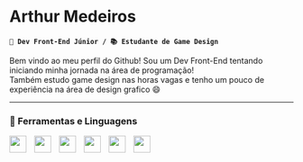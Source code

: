 # Arthur Medeiros

**`🌱 Dev Front-End Júnior / 📚 Estudante de Game Design`**

Bem vindo ao meu perfil do Github! Sou um Dev Front-End tentando iniciando minha jornada na área de programação!\
Também estudo game design nas horas vagas e tenho um pouco de experiência na área de design grafico 😄

---

### 🧰 Ferramentas e Linguagens

<img width="30px" style="padding-right:10px;" src="https://cdn.jsdelivr.net/gh/devicons/devicon/icons/javascript/javascript-plain.svg" />
<img width="30px" style="padding-right:10px;" src="https://cdn.jsdelivr.net/gh/devicons/devicon/icons/javascript/javascript-plain.svg" />
<img width="30px" style="padding-right:10px;" src="https://cdn.jsdelivr.net/gh/devicons/devicon/icons/javascript/javascript-plain.svg" />
<img width="30px" style="padding-right:10px;" src="https://cdn.jsdelivr.net/gh/devicons/devicon/icons/javascript/javascript-plain.svg" />
<img width="30px" style="padding-right:10px;" src="https://cdn.jsdelivr.net/gh/devicons/devicon/icons/javascript/javascript-plain.svg" />
<img width="30px" style="padding-right:10px;" src="https://cdn.jsdelivr.net/gh/devicons/devicon/icons/javascript/javascript-plain.svg" />
          
<!--
**arth-medeiros/arth-medeiros** is a ✨ _special_ ✨ repository because its `README.md` (this file) appears on your GitHub profile.

Here are some ideas to get you started:

- 🔭 I’m currently working on ...
- 🌱 I’m currently learning ...
- 👯 I’m looking to collaborate on ...
- 🤔 I’m looking for help with ...
- 💬 Ask me about ...
- 📫 How to reach me: ...
- 😄 Pronouns: ...
- ⚡ Fun fact: ...
-->
